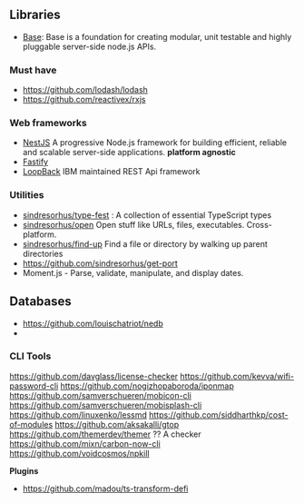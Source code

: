 

## Libraries
- [Base](https://github.com/base/base): Base is a foundation for creating modular, unit testable and highly pluggable server-side node.js APIs.

### Must have
* https://github.com/lodash/lodash
* https://github.com/reactivex/rxjs

### Web frameworks
- [NestJS](https://nestjs.com/) A progressive Node.js framework for building efficient, reliable and scalable server-side applications. **platform agnostic**
- [Fastify](/)
- [LoopBack](https://strongloop.com/) IBM maintained REST Api framework

### Utilities
* [sindresorhus/type-fest](https://github.com/sindresorhus/type-fest) : A collection of essential TypeScript types
* [sindresorhus/open](https://github.com/sindresorhus/open) Open stuff like URLs, files, executables. Cross-platform.
* [sindresorhus/find-up](https://github.com/sindresorhus/find-up) Find a file or directory by walking up parent directories
* https://github.com/sindresorhus/get-port
* Moment.js - Parse, validate, manipulate, and display dates.

## Databases
* https://github.com/louischatriot/nedb
*     
### CLI Tools
https://github.com/davglass/license-checker
https://github.com/kevva/wifi-password-cli
https://github.com/nogizhopaboroda/iponmap
https://github.com/samverschueren/mobicon-cli
https://github.com/samverschueren/mobisplash-cli
https://github.com/linuxenko/lessmd
https://github.com/siddharthkp/cost-of-modules
https://github.com/aksakalli/gtop
https://github.com/themerdev/themer  ?? A checker
https://github.com/mixn/carbon-now-cli
https://github.com/voidcosmos/npkill


**Plugins**
- https://github.com/madou/ts-transform-defi
